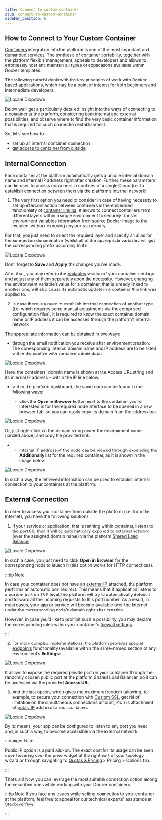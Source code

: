 ```yaml
---
title: Connect to custom container
slug: connect-to-custom-container
sidebar_position: 6
---
```


## How to Connect to Your Custom Container

[Containers](http://localhost:3000/docs/container/container-types) integration into the platform is one of the most important and demanded services. The synthesis of container portability, together with the platform flexible management, appeals to developers and allows to effortlessly host and maintain all types of applications available within Docker templates.

The following tutorial deals with the key principles of work with Docker-based applications, which may be a point of interest for both beginners and intermediate developers.

<div style={{
    display:'flex',
    justifyContent: 'center',
    margin: '0 0 1rem 0'
}}>

![Locale Dropdown](./img/ConnectToCustomContainer/01-container-internal-external-connection.png)

</div>

Below we’ll get a particularly detailed insight into the ways of connecting to a container at the platform, considering both internal and external possibilities, and observe where to find the very basic container information that is required for such connection establishment.

So, let’s see how to:

- [set up an internal container connection](http://localhost:3000/docs/container/connect-to-custom-container#internal-connection)
- [get access to container from outside](http://localhost:3000/docs/container/connect-to-custom-container#external-connection)

## Internal Connection

Each container at the platform automatically gets a unique internal domain name and internal IP address right after creation. Further, these parameters can be used to access containers in confines of a single Cloud (i.e. to establish connection between them via the platform’s internal network).

1. The very first option you need to consider in case of having necessity to set up interconnection between containers is the embedded functionality of [container linking](http://localhost:3000/docs/container/container-configuration/links). It allows to connect containers from different layers within a single environment to securely transfer environment variables information from source Docker image to the recipient without exposing any ports externally.

For that, you just need to select the required layer and specify an alias for the connection denomination (whilst all of the appropriate variables will get the corresponding prefix according to it):

<div style={{
    display:'flex',
    justifyContent: 'center',
    margin: '0 0 1rem 0'
}}>

![Locale Dropdown](./img/ConnectToCustomContainer/02.png)

</div>

Don’t forget to **Save** and **Apply** the changes you’ve made.

After that, you may refer to the [Variables](http://localhost:3000/docs/container/container-configuration/variables) section of your container settings and adjust any of them separately upon the necessity. However, changing the environment variable’s value for a container, that is already linked to another one, will also cause its automatic update in a container this link was applied to.

2. In case there is a need to establish internal connection of another type (i.e. which requires some manual adjustments via the comprised configuration files), it is required to know the exact container domain name or IP address it can be accessed through the platform’s internal network.

The appropriate information can be obtained in two ways:

- through the email notification you receive after environment creation. The corresponding internal domain name and IP address are to be listed within the section with container admin data:

<div style={{
    display:'flex',
    justifyContent: 'center',
    margin: '0 0 1rem 0'
}}>

![Locale Dropdown](./img/ConnectToCustomContainer/03.png)

</div>

Here, the containers' domain name is shown at the Access URL string and its internal IP address - within the IP line below.

- within the platform dashboard, the same data can be found in the following ways:

  - click the **Open in Browser** button next to the container you’re interested in for the required node interface to be opened in a new browser tab, so you can easily copy its domain from the address bar.

<div style={{
    display:'flex',
    justifyContent: 'center',
    margin: '0 0 1rem 0'
}}>

![Locale Dropdown](./img/ConnectToCustomContainer/04.png)

</div>

Or, just right-click on the domain string under the environment name (circled above) and copy the provided link.

- - internal IP address of the node can be viewed through expanding the **Additionally** list for the required container, as it is shown in the image below.

![Locale Dropdown](./img/ConnectToCustomContainer/05.png)

In such a way, the retrieved information can be used to establish internal connection to your containers at the platform.

## External Connection

In order to access your container from outside the platform (i.e. from the Internet), you have the following solutions:

1. If your service or application, that is running within container, listens to the port 80, then it will be automatically exposed to external network (over the assigned domain name) via the platform [Shared Load Balancer](http://localhost:3000/docs/application-setting/external-access-to-applications/shared-load-balancer).

![Locale Dropdown](./img/ConnectToCustomContainer/06.png)

In such a case, you just need to click **Open in Browser** for the corresponding node to launch it (this option works for HTTP connections).

:::tip Note

In case your container does not have an [external IP](/docs/application-setting/external-access-to-applications/public-ip) attached, the platform performs an automatic port redirect. This means that if application listens to a custom port on TCP level, the platform will try to automatically detect it and forward all the incoming requests to this port number. As a result, in most cases, your app or service will become available over the Internet under the corresponding node’s domain right after creation.

However, in case you’d like to prohibit such a possibility, you may declare the corresponding rules within your container’s [firewall settings](/docs/application-setting/external-access-to-applications/container-firewall).

:::

2. For more complex implementations, the platform provides special [endpoints](/docs/application-setting/external-access-to-applications/endpoints) functionality (available within the same-named section of any environment’s **Settings**):

![Locale Dropdown](./img/ConnectToCustomContainer/07.png)

It allows to expose the required private port on your container through the randomly chosen public port at the platform Shared Load Balancer, so it can be accessed via the provided **Access URL**.

3. And the last option, which gives the maximum freedom (allowing, for example, to secure your connection with [Custom SSL](/docs/application-setting/ssl/custom-ssl), get rid of limitation on the simultaneous connections amount, etc.) is attachment of [public IP](/docs/application-setting/external-access-to-applications/public-ip) address to your container.

![Locale Dropdown](./img/ConnectToCustomContainer/08.png)

By its means, your app can be configured to listen to any port you need and, in such a way, to become accessible via the external network.

:::danger Note

Public IP option is a paid add-on. The exact cost for its usage can be seen upon hovering over the price widget at the right part of your topology wizard or through navigating to [Quotas & Pricing](/docs/account-and-pricing/resource-charging/pricing-faq#how-much-do-resources-cost) > Pricing > Options tab.

:::

That’s all! Now you can leverage the most suitable connection option among the described ones while working with your Docker containers.

:::tip Note
If you face any issues while setting connection to your container at the platform, feel free to appeal for our technical experts' assistance at [Stackoverflow](https://stackoverflow.com/questions/tagged/jelastic).

:::
